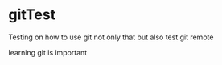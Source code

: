# gitTest
Testing on how to use git
not only that but also test git remote

learning git is important
